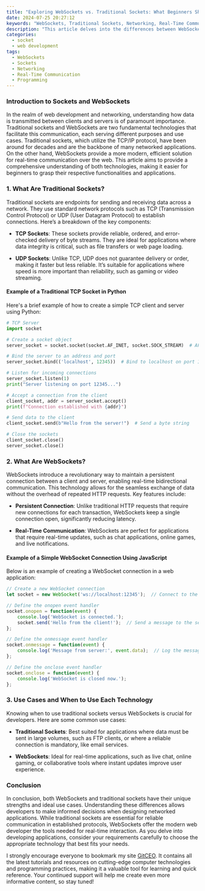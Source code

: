 ```yaml
---
title: "Exploring WebSockets vs. Traditional Sockets: What Beginners Should Know"
date: 2024-07-25 20:27:12
keywords: "WebSockets, Traditional Sockets, Networking, Real-Time Communication, Web Development, Socket Programming"
description: "This article delves into the differences between WebSockets and Traditional Sockets, providing beginners with a comprehensive understanding of both technologies. It explains the underlying principles of socket programming, highlights the use cases for each type of socket, and offers detailed examples and code snippets to illustrate how these technologies work. By the end of this article, you will have a solid foundation in networking concepts, real-time communication, and the practical implications of choosing between WebSockets and Traditional Sockets in web development."
categories:
  - socket
  - web development
tags:
  - WebSockets
  - Sockets
  - Networking
  - Real-Time Communication
  - Programming
---
```


### Introduction to Sockets and WebSockets

In the realm of web development and networking, understanding how data is transmitted between clients and servers is of paramount importance. Traditional sockets and WebSockets are two fundamental technologies that facilitate this communication, each serving different purposes and use cases. Traditional sockets, which utilize the TCP/IP protocol, have been around for decades and are the backbone of many networked applications. On the other hand, WebSockets provide a more modern, efficient solution for real-time communication over the web. This article aims to provide a comprehensive understanding of both technologies, making it easier for beginners to grasp their respective functionalities and applications.

<!-- more -->

### 1. What Are Traditional Sockets?

Traditional sockets are endpoints for sending and receiving data across a network. They use standard network protocols such as TCP (Transmission Control Protocol) or UDP (User Datagram Protocol) to establish connections. Here’s a breakdown of the key components:

- **TCP Sockets**: These sockets provide reliable, ordered, and error-checked delivery of byte streams. They are ideal for applications where data integrity is critical, such as file transfers or web page loading.
  
- **UDP Sockets**: Unlike TCP, UDP does not guarantee delivery or order, making it faster but less reliable. It’s suitable for applications where speed is more important than reliability, such as gaming or video streaming.

#### Example of a Traditional TCP Socket in Python

Here's a brief example of how to create a simple TCP client and server using Python:

```python
# TCP Server
import socket

# Create a socket object
server_socket = socket.socket(socket.AF_INET, socket.SOCK_STREAM)  # AF_INET for IPv4, SOCK_STREAM for TCP

# Bind the server to an address and port
server_socket.bind(('localhost', 12345))  # Bind to localhost on port 12345

# Listen for incoming connections
server_socket.listen(1)
print("Server listening on port 12345...")

# Accept a connection from the client
client_socket, addr = server_socket.accept()
print(f"Connection established with {addr}")

# Send data to the client
client_socket.send(b"Hello from the server!")  # Send a byte string

# Close the sockets
client_socket.close()
server_socket.close()
```

### 2. What Are WebSockets?

WebSockets introduce a revolutionary way to maintain a persistent connection between a client and server, enabling real-time bidirectional communication. This technology allows for the seamless exchange of data without the overhead of repeated HTTP requests. Key features include:

- **Persistent Connection**: Unlike traditional HTTP requests that require new connections for each transaction, WebSockets keep a single connection open, significantly reducing latency.

- **Real-Time Communication**: WebSockets are perfect for applications that require real-time updates, such as chat applications, online games, and live notifications.

#### Example of a Simple WebSocket Connection Using JavaScript

Below is an example of creating a WebSocket connection in a web application:

```javascript
// Create a new WebSocket connection
let socket = new WebSocket('ws://localhost:12345');  // Connect to the WebSocket server

// Define the onopen event handler
socket.onopen = function(event) {
    console.log('WebSocket is connected.');
    socket.send('Hello from the client!');  // Send a message to the server
};

// Define the onmessage event handler
socket.onmessage = function(event) {
    console.log('Message from server:', event.data);  // Log the message received from the server
};

// Define the onclose event handler
socket.onclose = function(event) {
    console.log('WebSocket is closed now.');
};
```

### 3. Use Cases and When to Use Each Technology

Knowing when to use traditional sockets versus WebSockets is crucial for developers. Here are some common use cases:

- **Traditional Sockets**: Best suited for applications where data must be sent in large volumes, such as FTP clients, or where a reliable connection is mandatory, like email services.

- **WebSockets**: Ideal for real-time applications, such as live chat, online gaming, or collaborative tools where instant updates improve user experience.

### Conclusion

In conclusion, both WebSockets and traditional sockets have their unique strengths and ideal use cases. Understanding these differences allows developers to make informed decisions when designing networked applications. While traditional sockets are essential for reliable communication in established protocols, WebSockets offer the modern web developer the tools needed for real-time interaction. As you delve into developing applications, consider your requirements carefully to choose the appropriate technology that best fits your needs.

I strongly encourage everyone to bookmark my site [GitCEO](https://gitceo.com). It contains all the latest tutorials and resources on cutting-edge computer technologies and programming practices, making it a valuable tool for learning and quick reference. Your continued support will help me create even more informative content, so stay tuned!